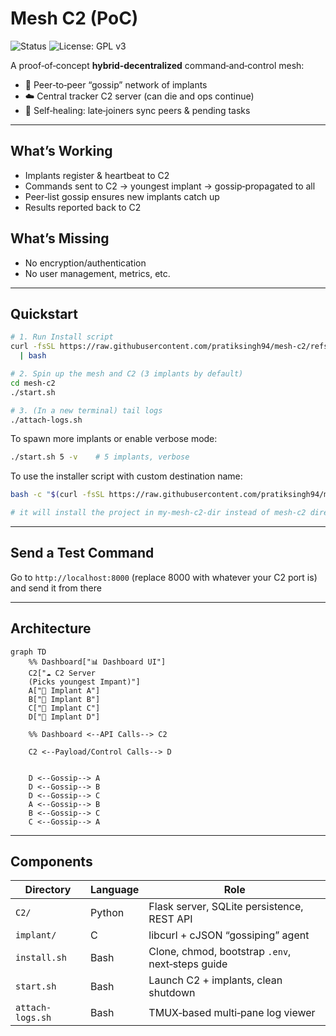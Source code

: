 # Mesh C2 (PoC)

![Status](https://img.shields.io/badge/build-pass-brightgreen?style=flat-square)
![License: GPL v3](https://img.shields.io/badge/License-GPLv3-blue.svg?style=flat-square)

A proof‑of‑concept **hybrid‑decentralized** command‑and‑control mesh:

- 🤝 Peer‑to‑peer “gossip” network of implants
- ☁️ Central tracker C2 server (can die and ops continue)
- 🔄 Self‑healing: late‑joiners sync peers & pending tasks

---

## What’s Working

- Implants register & heartbeat to C2
- Commands sent to C2 → youngest implant → gossip‑propagated to all
- Peer‑list gossip ensures new implants catch up
- Results reported back to C2

## What’s Missing

- No encryption/authentication  
- No user management, metrics, etc.

---

## Quickstart

```bash
# 1. Run Install script
curl -fsSL https://raw.githubusercontent.com/pratiksingh94/mesh-c2/refs/heads/master/install.sh \
  | bash

# 2. Spin up the mesh and C2 (3 implants by default)
cd mesh-c2
./start.sh

# 3. (In a new terminal) tail logs
./attach-logs.sh
```

To spawn more implants or enable verbose mode:

```bash
./start.sh 5 -v    # 5 implants, verbose
```

To use the installer script with custom destination name:
```bash
bash -c "$(curl -fsSL https://raw.githubusercontent.com/pratiksingh94/mesh-c2/refs/heads/master/install.sh)" -- my-mesh-c2-dir

# it will install the project in my-mesh-c2-dir instead of mesh-c2 directory
```


---

## Send a Test Command

Go to `http://localhost:8000` (replace 8000 with whatever your C2 port is) and send it from there

---

## Architecture

```mermaid
graph TD
    %% Dashboard["📊 Dashboard UI"]
    C2["☁️ C2 Server
    (Picks youngest Impant)"]
    A["🧠 Implant A"]
    B["🧠 Implant B"]
    C["🧠 Implant C"]
    D["🧠 Implant D"]
    
    %% Dashboard <--API Calls--> C2

    C2 <--Payload/Control Calls--> D
    
    
    D <--Gossip--> A
    D <--Gossip--> B
    D <--Gossip--> C
    A <--Gossip--> B
    B <--Gossip--> C
    C <--Gossip--> A
```

---

## Components

| Directory        | Language | Role                                             |
| ---------------- | -------- | ------------------------------------------------ |
| `C2/`            | Python   | Flask server, SQLite persistence, REST API       |
| `implant/`       | C        | libcurl + cJSON “gossiping” agent                |
| `install.sh`     | Bash     | Clone, chmod, bootstrap `.env`, next‑steps guide |
| `start.sh`       | Bash     | Launch C2 + implants, clean shutdown             |
| `attach-logs.sh` | Bash     | TMUX‑based multi‑pane log viewer                 |

